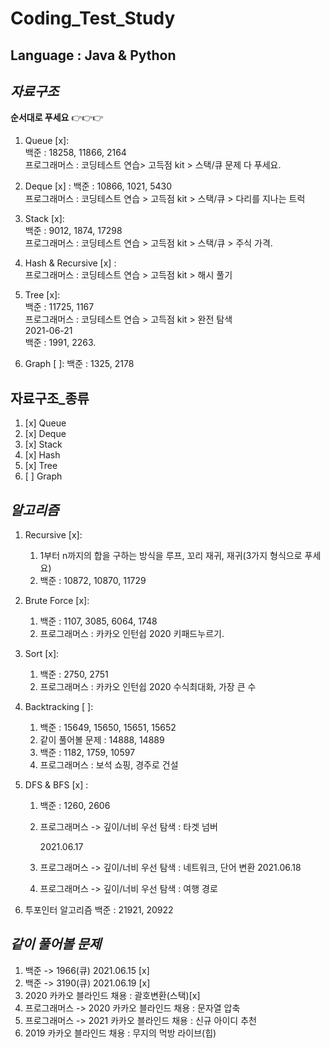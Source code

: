 # Coding_Test_Study

## **Language** : **Java** & **Python**

## _자료구조_

**순서대로 푸세요** 👉👉👉

1. Queue [x]:  
   백준 : 18258, 11866, 2164  
   프로그래머스 : 코딩테스트 연습> 고득점 kit > 스택/큐 문제 다 푸세요.

2. Deque [x] :
   백준 : 10866, 1021, 5430  
   프로그래머스 : 코딩테스트 연습 > 고득점 kit > 스택/큐 > 다리를 지나는 트럭

3. Stack [x]:  
   백준 : 9012, 1874, 17298  
   프로그래머스 : 코딩테스트 연습 > 고득점 kit > 스택/큐 > 주식 가격.

4. Hash & Recursive [x] :  
   프로그래머스 : 코딩테스트 연습 > 고득점 kit > 해시 풀기

5. Tree [x]:  
   백준 : 11725, 1167  
   프로그래머스 : 코딩테스트 연습 > 고득점 kit > 완전 탐색  
   2021-06-21  
   백준 : 1991, 2263.

6. Graph [ ]:
   백준 : 1325, 2178

## **자료구조\_종류**

1. [x] Queue
2. [x] Deque
3. [x] Stack
4. [x] Hash
5. [x] Tree
6. [ ] Graph

## _알고리즘_

1. Recursive [x]:

   1. 1부터 n까지의 합을 구하는 방식을 루프, 꼬리 재귀, 재귀(3가지 형식으로 푸세요)
   2. 백준 : 10872, 10870, 11729

2. Brute Force [x]:

   1. 백준 : 1107, 3085, 6064, 1748
   2. 프로그래머스 : 카카오 인턴쉽 2020 키패드누르기.

3. Sort [x]:

   1. 백준 : 2750, 2751
   2. 프로그래머스 : 카카오 인턴쉽 2020 수식최대화, 가장 큰 수

4. Backtracking [ ]:

   1. 백준 : 15649, 15650, 15651, 15652
   2. 같이 풀어볼 문제 : 14888, 14889
   3. 백준 : 1182, 1759, 10597
   4. 프로그래머스 : 보석 쇼핑, 경주로 건설

5. DFS & BFS [x] :

   1. 백준 : 1260, 2606
   2. 프로그래머스 -> 깊이/너비 우선 탐색 : 타겟 넘버

      2021.06.17

   3. 프로그래머스 -> 깊이/너비 우선 탐색 : 네트워크, 단어 변환
      2021.06.18
   4. 프로그래머스 -> 깊이/너비 우선 탐색 : 여행 경로

6. 투포인터 알고리즘
   백준 : 21921, 20922

## _같이 풀어볼 문제_

1.  백준 -> 1966(큐) 2021.06.15 [x]
2.  백준 -> 3190(큐) 2021.06.19 [x]
3.  2020 카카오 블라인드 채용 : 괄호변환(스택)[x]
4.  프로그래머스 -> 2020 카카오 블라인드 채용 : 문자열 압축
5.  프로그래머스 -> 2021 카카오 블라인드 채용 : 신규 아이디 추천
6.  2019 카카오 블라인드 채용 : 무지의 먹방 라이브(힙)
